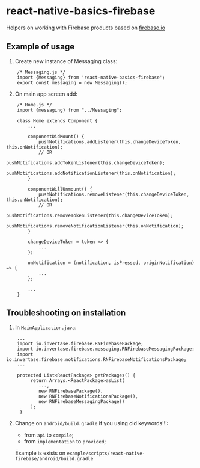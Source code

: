 # react-native-basics-firebase
Helpers on working with Firebase products based on [firebase.io](https://rnfirebase.io/)

## Example of usage

1. Create new instance of Messaging class:

```
    /* Messaging.js */
    import {Messaging} from 'react-native-basics-firebase';
    export const messaging = new Messaging();
```
    
2. On main app screen add:

```
    /* Home.js */
    import {messaging} from "../Messaging";

    class Home extends Component {
        ...
        
        componentDidMount() {
            pushNotifications.addListener(this.changeDeviceToken, this.onNotification);
            // OR
            pushNotifications.addTokenListener(this.changeDeviceToken);
            pushNotifications.addNotificationListener(this.onNotification);
        }
    
        componentWillUnmount() {
            pushNotifications.removeListener(this.changeDeviceToken, this.onNotification);
            // OR
            pushNotifications.removeTokenListener(this.changeDeviceToken);
            pushNotifications.removeNotificationListener(this.onNotification);
        }
        
        changeDeviceToken = token => {
            ...
        };
        
        onNotification = (notification, isPressed, originNotification) => {
            ...
        };
        
        ...
    }
```

## Troubleshooting on installation
1. In `MainApplication.java`:
```
    ...
    import io.invertase.firebase.RNFirebasePackage;
    import io.invertase.firebase.messaging.RNFirebaseMessagingPackage;
    import io.invertase.firebase.notifications.RNFirebaseNotificationsPackage;
    ...
```
```
    protected List<ReactPackage> getPackages() {
         return Arrays.<ReactPackage>asList(
            ...,
            new RNFirebasePackage(),
            new RNFirebaseNotificationsPackage(),
            new RNFirebaseMessagingPackage()
         );
     }
```
    
    
2. Change on `android/build.gradle` if you using old keywords!!!:
    - from `api` to `compile`;
    - from `implementation` to `provided`;
    
     Example is exists on `example/scripts/react-native-firebase/android/build.gradle`
    
